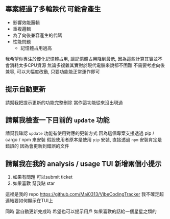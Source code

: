 ## 專案經過了多輪跌代 可能會產生

- 影響效能邏輯
- 重複邏輯
- 為了向後兼容產生的代碼
- 性能問題
  - 記憶體占用過高

我希望你專注於優化記憶體占用, 讓記憶體占用降到最低, 因為這些計算其實並不會消耗太多CPU資源 無論多複雜其實對於現代電腦來說都不困難
不需要考慮向後兼容, 可以大幅度改動, 只要功能能正常運作即可

## 提示自動更新

請幫我把提示更新的功能完整刪除 當作這功能從來沒出現過

## 請幫我檢查一下目前的 `update` 功能
請幫我確認 `update` 功能有使用對應的更新方式
因為這個專案支援透過 pip / cargo / npm 來安裝
假設使用者原本是使用 `pip` 安裝, 直接透過 `npm` 安裝肯定是錯誤的 因為會更新到錯誤的文件

## 請幫我在我的 analysis / usage TUI 新增兩個小提示

1. 如果有問題 可以submit ticket
2. 如果喜歡 幫我點 star

這裡是我的 repo
https://github.com/Mai0313/VibeCodingTracker
我不確定超連結要如何顯示在TUI上

同時 當自動更新完成時 希望也可以提示用戶 如果喜歡的話給一個星星之類的
